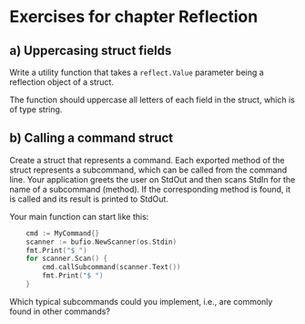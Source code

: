 # Exercises for chapter Reflection

## a) Uppercasing struct fields

Write a utility function that takes a `reflect.Value` parameter being a reflection object of a struct.

The function should uppercase all letters of each field in the struct, which is of type string.

## b) Calling a command struct

Create a struct that represents a command. Each exported method of the struct represents a subcommand, which
can be called from the command line. Your application greets the user on StdOut and then scans StdIn for the name
of a subcommand (method). If the corresponding method is found, it is called and its result is printed to StdOut.

Your main function can start like this:

```go
	cmd := MyCommand{}
	scanner := bufio.NewScanner(os.Stdin)
	fmt.Print("$ ")
	for scanner.Scan() {
		cmd.callSubcommand(scanner.Text())
		fmt.Print("$ ")
	}
```

Which typical subcommands could you implement, i.e., are commonly found in other commands?